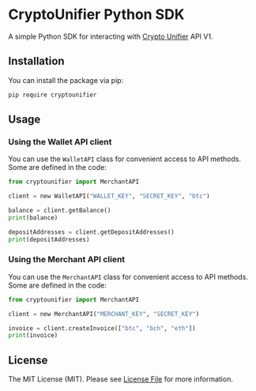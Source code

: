 # CryptoUnifier Python SDK

A simple Python SDK for interacting with [Crypto Unifier](https://cryptounifier.io) API V1.

## Installation

You can install the package via pip:

```bash
pip require cryptounifier
```

## Usage

### Using the Wallet API client

You can use the `WalletAPI` class for convenient access to API methods. Some are defined in the code:

```py
from cryptounifier import MerchantAPI

client = new WalletAPI("WALLET_KEY", "SECRET_KEY", "btc")

balance = client.getBalance()
print(balance)

depositAddresses = client.getDepositAddresses()
print(depositAddresses)
```

### Using the Merchant API client

You can use the `MerchantAPI` class for convenient access to API methods. Some are defined in the code:

```py
from cryptounifier import MerchantAPI

client = new MerchantAPI("MERCHANT_KEY", "SECRET_KEY")

invoice = client.createInvoice(["btc", "bch", "eth"])
print(invoice)
```

## License

The MIT License (MIT). Please see [License File](LICENSE.md) for more information.